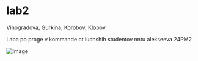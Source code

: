 # lab2
Vinogradova, Gurkina, Korobov, Klopov.

Laba po proge v kommande ot luchshih studentov nntu alekseeva 24PM2


![Image](https://github.com/user-attachments/assets/cfa26966-0b06-4a7c-9f53-83ca215f6188)

